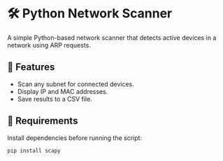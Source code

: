 # 🛠️ Python Network Scanner

A simple Python-based network scanner that detects active devices in a network using ARP requests.

## 🚀 Features
- Scan any subnet for connected devices.
- Display IP and MAC addresses.
- Save results to a CSV file.


## 📌 Requirements
Install dependencies before running the script:
```bash
pip install scapy
